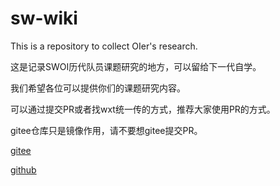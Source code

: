 # sw-wiki
This is a repository to collect OIer's research.

这是记录SWOI历代队员课题研究的地方，可以留给下一代自学。

我们希望各位可以提供你们的课题研究内容。

可以通过提交PR或者找wxt统一传的方式，推荐大家使用PR的方式。

gitee仓库只是镜像作用，请不要想gitee提交PR。

[gitee](https://gitee.com/wxt1221/sw-wiki)

[github](https://github.com/wxt1221/sw-wiki)
